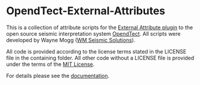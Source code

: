# OpendTect-External-Attributes
This is a collection of attribute scripts for the [External Attribute plugin](http://waynegm.github.io/OpendTect-Plugin-Docs/Attributes/ExternalAttrib/) to the open source seismic interpretation system [OpendTect](http://www.opendtect.org). All scripts were developed by Wayne Mogg ([WM Seismic Solutions](https://waynegm.github.io/)).

All code is provided according to the license terms stated in the LICENSE file in the containing folder.  All other code without a LICENSE file is provided under the terms of the [MIT License](./LICENSE).

For details please see the [documentation](http://waynegm.github.io/OpendTect-Plugin-Docs/External_Attributes/ExternalAttributes).
